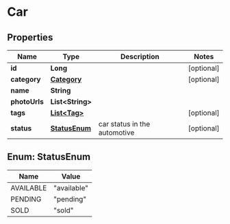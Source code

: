 
# Car

## Properties
Name | Type | Description | Notes
------------ | ------------- | ------------- | -------------
**id** | **Long** |  |  [optional]
**category** | [**Category**](Category.md) |  |  [optional]
**name** | **String** |  | 
**photoUrls** | **List&lt;String&gt;** |  | 
**tags** | [**List&lt;Tag&gt;**](Tag.md) |  |  [optional]
**status** | [**StatusEnum**](#StatusEnum) | car status in the automotive |  [optional]


<a name="StatusEnum"></a>
## Enum: StatusEnum
Name | Value
---- | -----
AVAILABLE | &quot;available&quot;
PENDING | &quot;pending&quot;
SOLD | &quot;sold&quot;



